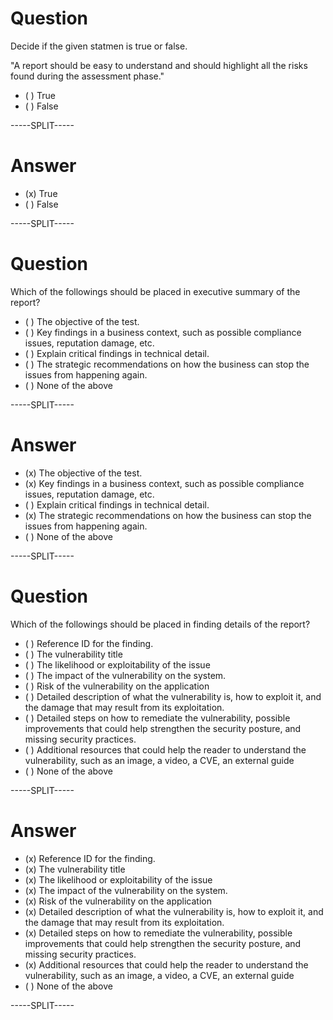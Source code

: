 
# Question

Decide if the given statmen is true or false.

"A report should be easy to understand and should highlight all the risks found during the assessment phase."

* ( ) True
* ( ) False

-----SPLIT-----

# Answer

* (x) True
* ( ) False

-----SPLIT-----

# Question

Which of the followings should be placed in executive summary of the report?

* ( ) The objective of the test.
* ( ) Key findings in a business context, such as possible compliance issues, reputation damage, etc. 
* ( ) Explain critical findings in technical detail.
* ( ) The strategic recommendations on how the business can stop the issues from happening again.
* ( ) None of the above

-----SPLIT-----

# Answer

* (x) The objective of the test.
* (x) Key findings in a business context, such as possible compliance issues, reputation damage, etc. 
* ( ) Explain critical findings in technical detail.
* (x) The strategic recommendations on how the business can stop the issues from happening again.
* ( ) None of the above

-----SPLIT-----


# Question

Which of the followings should be placed in finding details of the report?

* ( ) Reference ID for the finding.
* ( ) The vulnerability title
* ( ) The likelihood or exploitability of the issue
* ( ) The impact of the vulnerability on the system.
* ( ) Risk of the vulnerability on the application
* ( ) Detailed description of what the vulnerability is, how to exploit it, and the damage that may result from its exploitation.
* ( ) Detailed steps on how to remediate the vulnerability, possible improvements that could help strengthen the security posture, and missing security practices.
* ( ) Additional resources that could help the reader to understand the vulnerability, such as an image, a video, a CVE, an external guide
* ( ) None of the above

-----SPLIT-----

# Answer


* (x) Reference ID for the finding.
* (x) The vulnerability title
* (x) The likelihood or exploitability of the issue
* (x) The impact of the vulnerability on the system.
* (x) Risk of the vulnerability on the application
* (x) Detailed description of what the vulnerability is, how to exploit it, and the damage that may result from its exploitation.
* (x) Detailed steps on how to remediate the vulnerability, possible improvements that could help strengthen the security posture, and missing security practices.
* (x) Additional resources that could help the reader to understand the vulnerability, such as an image, a video, a CVE, an external guide
* ( ) None of the above


-----SPLIT-----

